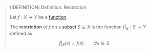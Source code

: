 >[!DEFINITION] Definition: Restriction
>
>Let $f: X \to Y$ be a [function](Function.md).
>
>The **restriction** of $f$ on a [subset](../../Set%20Theory/Subset.md) $S \subseteq X$ is the function $f\big|_S: S \to Y$ defined as
>
>$$f\big|_S (x) = f(x) \qquad \forall x \in S$$
>